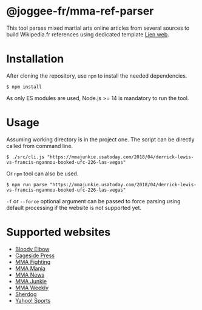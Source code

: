 # @joggee-fr/mma-ref-parser
This tool parses mixed martial arts online articles from several sources to build Wikipedia.fr references
using dedicated template [Lien web](https://fr.wikipedia.org/wiki/Mod%C3%A8le:Lien_web).

# Installation
After cloning the repository, use `npm` to install the needed dependencies.
```
$ npm install
```

As only ES modules are used, Node.js >= 14 is mandatory to run the tool.

# Usage
Assuming working directory is in the project one. The script can be directly called from command line.

```
$ ./src/cli.js "https://mmajunkie.usatoday.com/2018/04/derrick-lewis-vs-francis-ngannou-booked-ufc-226-las-vegas"
```

Or `npm` tool can also be used.
```
$ npm run parse "https://mmajunkie.usatoday.com/2018/04/derrick-lewis-vs-francis-ngannou-booked-ufc-226-las-vegas"
```

`-f` or `--force` optional argument can be passed to force parsing using default processing if the website is not supported yet.

# Supported websites
* [Bloody Elbow](https://www.bloodyelbow.com)
* [Cageside Press](https://cagesidepress.com)
* [MMA Fighting](https://www.mmafighting.com)
* [MMA Mania](https://www.mmamania.com)
* [MMA News](https://www.mmanews.com)
* [MMA Junkie](https://mmajunkie.usatoday.com)
* [MMA Weekly](https://www.mmaweekly.com)
* [Sherdog](https://www.sherdog.com)
* [Yahoo! Sports](https://sports.yahoo.com)
